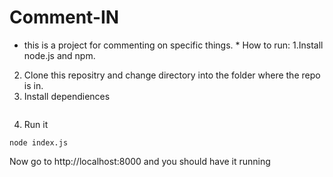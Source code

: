 # Comment-IN
* this is a project for commenting on specific things. *
How to run:
1.Install node.js and npm.
2. Clone this repositry and change directory into the folder where the repo is in.
3. Install dependiences
   ``` npm install
   ```
4. Run it 
```
node index.js
```
Now go to http://localhost:8000 and you should have it running

